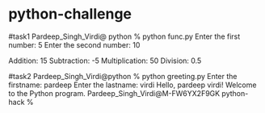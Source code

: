# python-challenge

#task1
Pardeep_Singh_Virdi@ python % python func.py 
Enter the first number: 5
Enter the second number: 10

Addition: 15
Subtraction: -5
Multiplication: 50
Division: 0.5


#task2
Pardeep_Singh_Virdi@python % python greeting.py
Enter the firstname: pardeep
Enter the lastname: virdi
Hello, pardeep virdi! Welcome to the Python program.
Pardeep_Singh_Virdi@M-FW6YX2F9GK python-hack % 



